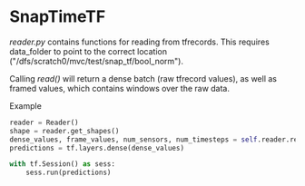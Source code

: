 # SnapTimeTF

*reader.py* contains functions for reading from tfrecords.
This requires data_folder to point to the correct location ("/dfs/scratch0/mvc/test/snap_tf/bool_norm").

Calling *read()* will return a dense batch (raw tfrecord values), as well as framed values, which contains windows over the raw data.

Example

```python
reader = Reader()
shape = reader.get_shapes()
dense_values, frame_values, num_sensors, num_timesteps = self.reader.read(batch_size, shape=shape)
predictions = tf.layers.dense(dense_values)

with tf.Session() as sess:
    sess.run(predictions)
```
